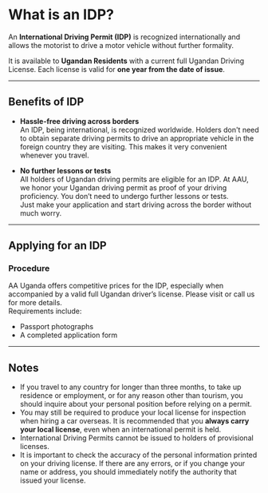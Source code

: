 # What is an IDP?

An **International Driving Permit (IDP)** is recognized internationally and allows the motorist to drive a motor vehicle without further formality.

It is available to **Ugandan Residents** with a current full Ugandan Driving License. Each license is valid for **one year from the date of issue**.

---

## Benefits of IDP

- **Hassle-free driving across borders**  
  An IDP, being international, is recognized worldwide. Holders don't need to obtain separate driving permits to drive an appropriate vehicle in the foreign country they are visiting. This makes it very convenient whenever you travel.

- **No further lessons or tests**  
  All holders of Ugandan driving permits are eligible for an IDP. At AAU, we honor your Ugandan driving permit as proof of your driving proficiency. You don’t need to undergo further lessons or tests.  
  Just make your application and start driving across the border without much worry.

---

## Applying for an IDP

### Procedure
AA Uganda offers competitive prices for the IDP, especially when accompanied by a valid full Ugandan driver’s license. Please visit or call us for more details.  
Requirements include:  

- Passport photographs  
- A completed application form  

---

## Notes

- If you travel to any country for longer than three months, to take up residence or employment, or for any reason other than tourism, you should inquire about your personal position before relying on a permit.  
- You may still be required to produce your local license for inspection when hiring a car overseas. It is recommended that you **always carry your local license**, even when an international permit is held.  
- International Driving Permits cannot be issued to holders of provisional licenses.  
- It is important to check the accuracy of the personal information printed on your driving license. If there are any errors, or if you change your name or address, you should immediately notify the authority that issued your license.
